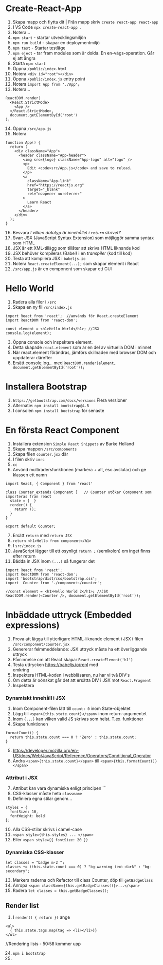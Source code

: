 # Create-React-App

1. Skapa mapp och flytta dit | Från mapp skriv ```create react-app react-app```
2. I VS Code ```npx create-react-app .```
3. Notera...
4. ```npm start``` - startar utvecklingsmiljön
5. ```npm run build``` - skapar en deploymentmiljö
6. ```npm test``` - Startar testläge
7. ```npm eject``` - tar fram modules som är dolda. En en-vägs-operation. Går ej att ångra
8. Starta ```npm start```
9. Öppna ```/public/index.html```
10. Notera ```<div id="root"></div>```
11. Öppna ```/public/index.js``` entry point 
12. Notera ```import App from './App';```
13. Notera...

```
ReactDOM.render(
  <React.StrictMode>
    <App />
  </React.StrictMode>,
  document.getElementById('root')
);
```

14. Öppna ```/src/app.js```
15. Notera

```
function App() {
  return (
    <div className="App">
      <header className="App-header">
        <img src={logo} className="App-logo" alt="logo" />
        <p>
          Edit <code>src/App.js</code> and save to reload.
        </p>
        <a
          className="App-link"
          href="https://reactjs.org"
          target="_blank"
          rel="noopener noreferrer"
        >
          Learn React
        </a>
      </header>
    </div>
  );
}
```

16. Besvara *I vilken datatyp är innehållet i ```return``` skrivet?*
17. Svar: JSX (JavaScript Syntax Extension) som möjliggör samma syntax som HTML
18. JSX är ett XML-tillägg som tillåter att skriva HTML liknande kod
19. JSX behöver kompileras (Babel) i en *transpiler* (kod till kod)
20. Testa att kompilera JSX i ```babeljs.io```
21. Notera ```React.createElement(...);``` som skapar element i React
22. ```/src/app.js``` är en component som skapar ett GUI

# Hello World

1. Radera alla filer i ```/src```
2. Skapa en ny fil ```/src/index.js```

```
import React from 'react';  //används för React.createElement
import ReactDOM from 'react-dom';

const element = <h1>Hello World</h1>; //JSX
console.log(element);
```

3. Öppna console och inspektera element. 
4. Detta skapade ```react.element``` som är en del av virtuella DOM i minnet
5. När react.element förändras, jämförs skillnaden med browser DOM och uppdaterar därefter
6. Ersätt console.log... med ```ReactDOM.render(element, document.getElementById('root'));```

# Installera Bootstrap

1. ```https://getbootstrap.com/docs/versions``` Flera versioner
2. Alternativ: ```npm install bootstrap@4.5```
3. I consolen ```npm install bootstrap``` för senaste

# En första React Component

1. Installera extension ```Simple React Snippets``` av Burke Holland
2. Skapa mappen ```/src/components```
3. Skapa filen ```counter.jsx``` där
4. I filen skriv ```imrc```
5. ```cc```
6. Använd multiradersfunktionen (markera + alt, esc avslutar) och ge klassen ett namn

```
import React, { Component } from 'react'

class Counter extends Component {   // Counter utökar Component som importeras från react
  state = {  } 
  render() { 
    return ();
  }
}
 
export default Counter;
```

7. Ersätt ```return``` med ```return JSX```
8. ```return <h1>Hello from component</h1>```
9. I ```src/index.js``` 
10. JavaScript lägger till ett osynligt ```return ;``` (semikolon) om inget finns efter return
11. Bädda in JSX inom ```(...)``` så fungerar det


```
import React from 'react';
import ReactDOM from 'react-dom';
import 'bootstrap/dist/css/bootstrap.css';
import  Counter from './components/counter';

//const element = <h1>Hello World 2</h1>; //JSX
ReactDOM.render(<Counter />, document.getElementById('root'));
```

# Inbäddade uttryck (Embedded expressions)

1. Prova att lägga till ytterligare HTML-liknande element i JSX i filen ```/src/component/counter.jsx```
2. Genererar felmmeddelande: JSX uttryck måste ha ett överliggande uttryck
3. Påminnelse om att React skapar ```React.createElement('h1')```
4. Testa uttrycken https://babeljs.io/repl med <div> omkring
5. Inspektera HTML-koden i webbläsaren, nu har vi två DIV's
6. Om detta är oönskat går det att ersätta DIV i JSX mot ```React.Fragment```
7. Inspektera
  
### Dynamiskt innehåll i JSX
  
1. Inom Component-filen lätt till ```count: 0``` inom State-objektet
2. Lägg till ```<span>{this.state.count}</span>``` inom return-argumentet
3. Inom ```{...}``` kan vilken valid JS skrivas som helst. T.ex. funktioner
4. Skapa funktionen
  
```
formatCount() {
  return this.state.count === 0 ? 'Zero' : this.state.count;
}
```

5. https://developer.mozilla.org/en-US/docs/Web/JavaScript/Reference/Operators/Conditional_Operator
6. Ändra ```<span>{this.state.count}</span>``` till ```<span>{this.formatCount()}</span>```
  
### Attribut i JSX
  
7. Attribut kan vara dynamiska enligt principen ```<img src={this.state.imageUrl} alt="" />
8. CSS-klasser måste heta ```classname```
9. Definiera egna stilar genom...
  
```
styles = {
  fontSize: 10,
  fontWeight: bold
};
```
  
10. Alla CSS-stilar skrivs i camel-case
11. ```<span style={this.styles} ... </span>```
12. Eller ```<span style={{ fontSize: 20 }} ```
                   
### Dynamiska CSS-klasser
                   
```
let classes = "badge m-2 ";
classes += (this.state.count === 0) ? "bg-warning text-dark" : "bg-secondary";
```
                   
13. Markera raderna och Refactor till class Counter, döp till ```getBadgeClass```
14. Anropa ```<span className={this.getBadgeClasses()}>...</span>```
15. Radera ```let classes = this.getBadgeClasses();```

## Render list

1. I `render() { return })` ange 

```
<ul>
  { this.state.tags.map(tag => <li></li>)}
</ul>
```


//Rendering lists - 50:58 kommer upp

24. ```npm i bootstrap```
25. 
